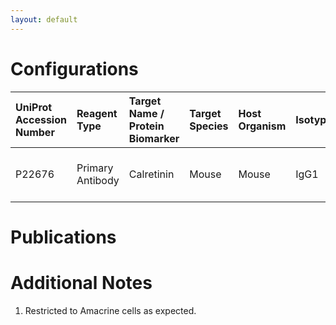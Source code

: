 ```yaml
---
layout: default
---
```


# Configurations

| UniProt Accession Number   | Reagent Type     | Target Name / Protein Biomarker   | Target Species   | Host Organism   | Isotype   | Clonality   | Vendor         | Catalog Number   | Conjugate    | RRID     | Availability   | Method        | Tissue Preservation               | Target Tissue   | Tissue State   | Detergent    | Antigen Retrieval Conditions   | Dye Inactivation Conditions   | Recommend   | Agree               | Disagree   | Contributor         | Notes       |
|:---------------------------|:-----------------|:----------------------------------|:-----------------|:----------------|:----------|:------------|:---------------|:-----------------|:-------------|:---------|:---------------|:--------------|:----------------------------------|:----------------|:---------------|:-------------|:-------------------------------|:------------------------------|:------------|:--------------------|:-----------|:--------------------|:------------|
| P22676                     | Primary Antibody | Calretinin                        | Mouse            | Mouse           | IgG1      | 6B8.2       | MilliporeSigma | MAB1568          | Unconjugated | AB_94259 | Stock          | IBEX2D Manual | 1:4 Cytofix/Cytoperm Fixed Frozen | Retina          | NA             | 0.1% Saponin | NA                             | NA                            | Yes         | [0000-0003-2088-8310](https://orcid.org/0000-0003-2088-8310) | NA         | [0000-0003-2088-8310](https://orcid.org/0000-0003-2088-8310) | [1](#notes) |

# Publications



# Additional Notes

<a name="notes"></a>
1. Restricted to Amacrine cells as expected.
